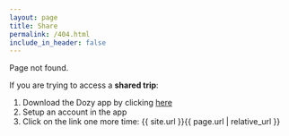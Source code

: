 ```yaml
---
layout: page
title: Share
permalink: /404.html
include_in_header: false
---
```


Page not found.

If you are trying to access a **shared trip**:

1. Download the Dozy app by clicking [here](https://chunkytofustudios.com/dozy)
1. Setup an account in the app
1. Click on the link one more time: <a class='self-link'>{{ site.url }}{{ page.url | relative_url }}</a>

<script>
    const selfLink = document.querySelector('.self-link');
    selfLink.href = window.location.href;
    selfLink.textContent = window.location.href;
</script>